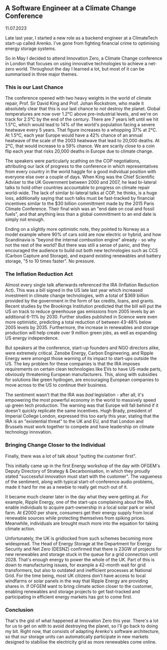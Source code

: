 ## A Software Engineer at a Climate Change Conference

11.07.2023

Late last year, I started a new role as a backend engineer at a ClimateTech start-up called Arenko. I've gone from fighting financial crime to optimising energy storage systems.

So in May I decided to attend Innovation Zero, a Climate Change conference in London that focuses on using innovative technologies to achieve a net-zero world. Throughout the day I learned a lot, but most of it can be summarised in three major themes.

### This is our Last Chance

The conference opened with two heavy weights in the world of climate repair, Prof. Sir David King and Prof. Johan Rockstrom, who made it absolutely clear that this is our last chance to *not* destroy the planet. Global temperatures are now over 1.2°C above pre-industrial levels, and we're on track for 2.5°C by the end of the century. There are 7 years left until we hit 1.5°C, which would lead to 14% of the world's population facing a severe heatwave every 5 years. That figure increases to a whopping 37% at 2°C. At 1.5°C, each year Europe would have a 42% chance of an annual heatwave of the scale of the 2003 heatwave that lead to 20,000 deaths. At 2°C, that would increase to a 59% chance. We are scarily close to a coin flip each year that risks 20,000 deaths in Europe due to climate change.

The speakers were particularly scathing on the COP negotiations, attributing our lack of progress to the conference in which representatives from every country in the world haggle for a good individual position with everyone else over a couple of days. When King was the Chief Scientific Adviser to the UK Government between 2000 and 2007, he lead bi-lateral talks to hold other countries accountable to progress on climate repair world-wide. The lack of similar bi-lateral talks at COP, he thinks, is a huge loss, additionally saying that such talks must be fast-tracked by financial incentives similar to the $30 billion committment made by the 2015 Paris Climate Conference. Their final wish was an "end date on coal and fossil fuels", and that anything less than a global committment to an end date is simply not enough.

Ending on a slightly more optimistic note, they pointed to Norway as a model example where 90% of cars sold are now electric or hybrid, and how Scandinavia is "beyond the internal combustion engine" already - so why not the rest of the world? But there was still a sense of panic, and they encouraged the audience to build out both new technologies such as CCS (Carbon Capture and Storage), and expand existing renewables and battery storage, "5 to 10 times faster". No pressure.

### The Inflation Reduction Act

Almost every single talk afterwards referenced the IRA (Inflation Reduction Act). This was a bill signed in the US late last year which increased investment in climate change technologies, with a total of $369 billion provided by the government in the form of tax credits, loans, and grants. Recent studies by the Brookings Institution predicted that the bill will put the US on track to reduce greenhouse gas emissions from 2005 levels by an additional 6-11% by 2030. Further studies published in Science were even more optimistic, predicting a total reduction of between 43-48% below 2005 levels by 2035. Furthermore, the increase in renewables and storage production will help create over 9 million green jobs, as well as expanding US energy independence.

But speakers at the conference, start-up founders and NGO directors alike, were extremely critical. Zenobe Energy, Carbon Engineering, and Ripple Energy were amongst those warning of its impact to start-ups outside the US. The key problem for these companies is that the IRA imposes requirements on certain clean technologies like EVs to have US-made parts, obviously threatening European manufacturers. This, along with subsidies for solutions like green hydrogen, are encouraging European companies to move across to the US to continue their business.

The sentiment wasn't that the IRA was *bad* legislation - after all, it's empowering the most powerful economy in the world to massively speed up green tech production. The warning was that Europe will fall behind if it doesn't quickly replicate the same incentives. Hugh Brady, president of Imperial College London, expressed this too early this year, stating that the IRA is an "existential threat" to the UK and EU, and that London and Brussels must work together to compete and have leadership on climate technology innovation.

### Bringing Change Closer to the Individual

Finally, there was a lot of talk about "putting the customer first".

This initially came up in the first Energy workshop of the day with OFGEM's Deputy Directory of Strategy & Decarbonisation, in which they proudly stated "successful innovation must start with the customer". The vagueness of the sentiment, along with typical start-of-conference audio problems, made it hard for me as a newbie to really get much out of it.

It became much clearer later in the day what they were getting at. For example, Ripple Energy, one of the start-ups complaining about the IRA, enable individuals to acquire part-ownership in a local solar park or wind farm. At £2000 per share, consumers get their energy supply from local renewable sources while protecting themselves from spiking prices. Meanwhile, individuals are brought much more into the equation for taking climate action.

Unfortunately, the UK is gridlocked from such schemes becoming more widespread. The Head of Energy Storage at the Department for Energy Security and Net Zero (DESNZ) confirmed that there is 23GW of projects for new renewables and storage stuck in the queue for a grid connection until 2028. That's enough energy to power the whole of the UK. Part of this is down to manufacturing issues, for example a 42-month wait for grid transformers, but also to outdated and inefficient processes at National Grid. For the time being, most UK citizens don't have access to local windfarms or solar panels in the way that Ripple Energy are providing shares in. If OFGEM want to bring climate action closer to the customer, enabling renewables and storage projects to get fast-tracked and participating in efficient energy markets has got to come first. 

### Conclusion

That's the gist of what happened at Innovation Zero this year. There's a lot for us to get on with to avoid destroying the planet, so I'll go back to doing my bit. Right now, that consists of adapting Arenko's software architecture, so that our storage units can automatically participate in new markets designed to stabilise the electricity grid as more renewables come online.
